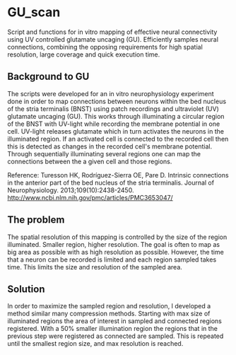 # GU_scan
Script and functions for in vitro mapping of effective neural connectivity using UV controlled glutamate uncaging (GU).
Efficiently samples neural connections, combining the opposing requirements for high spatial resolution, large coverage and quick execution time.

## Background to GU
The scripts were developed for an in vitro neurophysiology experiment done in order to map connections between neurons within the bed nucleus of the stria terminalis (BNST) using patch recordings and ultraviolet (UV) glutamate uncaging (GU). This works through illuminating a circular region of the BNST with UV-light while recording the membrane potential in one cell. UV-light releases glutamate which in turn activates the neurons in the illuminated region. If an activated cell is connected to the recorded cell then this is detected as changes in the recorded cell's membrane potential. Through sequentially illuminating several regions one can map the connections between the a given cell and those regions. 

Reference: 
Turesson HK, Rodríguez-Sierra OE, Pare D. Intrinsic connections in the anterior part of the bed nucleus of the stria terminalis. Journal of Neurophysiology. 2013;109(10):2438-2450.
http://www.ncbi.nlm.nih.gov/pmc/articles/PMC3653047/

## The problem
The spatial resolution of this mapping is controlled by the size of the region illuminated. Smaller region, higher resolution. The goal is often to map as big area as possible with as high resolution as possible. However, the time that a neuron can be recorded is limited and each region sampled takes time. This limits the size and resolution of the sampled area.

## Solution
In order to maximize the sampled region and resolution, I developed a method similar many compression methods. Starting with max size of illuminated regions the area of interest in sampled and connected regions registered. With a 50% smaller illumination region the regions that in the previous step were registered as connected are sampled. This is repeated until the smallest region size, and max resolution is reached.
